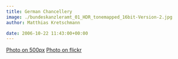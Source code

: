 ```yaml
---
title: German Chancellery
image: ./bundeskanzleramt_01_HDR_tonemapped_16bit-Version-2.jpg
author: Matthias Kretschmann

date: 2006-10-22 11:43:00+00:00
---
```


[Photo on 500px](http://500px.com/photo/5650652) [Photo on flickr](http://www.flickr.com/photos/krema/6967670015)
